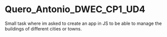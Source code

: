 # Quero_Antonio_DWEC_CP1_UD4
Small task where im asked to create an app in JS to be able to manage the buildings of different cities or towns.
